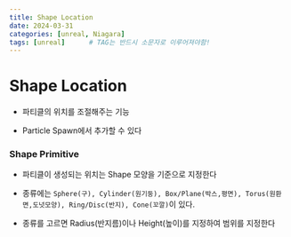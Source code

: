 ```yaml
---
title: Shape Location
date: 2024-03-31
categories: [unreal, Niagara]
tags: [unreal]		# TAG는 반드시 소문자로 이루어져야함!
---
```


# Shape Location

* 파티클의 위치를 조절해주는 기능

* Particle Spawn에서 추가할 수 있다
  
### Shape Primitive

* 파티클이 생성되는 위치는 Shape 모양을 기준으로 지정한다

* 종류에는 `Sphere(구), Cylinder(원기둥), Box/Plane(박스,평면), Torus(원환면,도넛모양), Ring/Disc(반지), Cone(꼬깔)`이 있다.

* 종류를 고르면 Radius(반지름)이나 Height(높이)를 지정하여 범위를 지정한다

